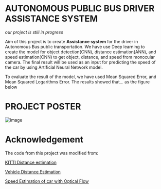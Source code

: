 #  AUTONOMOUS PUBLIC BUS DRIVER ASSISTANCE SYSTEM
*our project is still in progress*

Aim of this project is to create **Assistance system** for the driver in Autonomous Bus public transportation. We have use Deep learning to create the model for object detection(CNN), distance estimation(ANN), and speed estimation(CNN) to get object, distance, and speed from monocular camera. The final result will be used as an input for predicting the speed of the car by using Artificial Neural Network model.

To evaluate the result of the model, we have used Mean Squared Error, and Mean Squared Logarithms Error. The results showed that... as the figure below

#  PROJECT POSTER

![image](https://github.com/Adubi/BUS-DRIVER-ASSISTANCE-SYSTEM/assets/44330438/069d0acd-a995-4ec1-b7c0-d9b2ff92b82a)

# Acknowledgement
The code from this project was modified from:

[KITTI Distance estimation](https://github.com/harshilpatel312/KITTI-distance-estimation)

[Vehicle Distance Estimation](https://github.com/RmdanJr/vehicle-distance-estimation)

[Speed Estimation of car with Optical Flow](https://github.com/laavanyebahl/speed-estimation-of-car-with-optical-flow)
